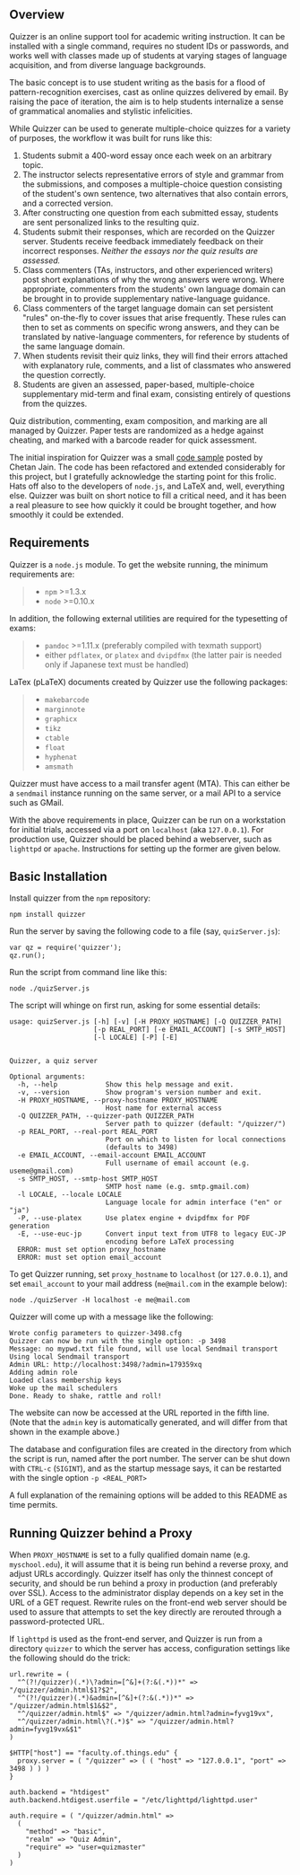 ## Overview

Quizzer is an online support tool for academic writing instruction.
It can be installed with a single command, requires no student IDs or
passwords, and works well with classes made up of students at varying
stages of language acquisition, and from diverse language backgrounds.

The basic concept is to use student writing as the basis for a flood
of pattern-recognition exercises, cast as online quizzes delivered by
email.  By raising the pace of iteration, the aim is to help students
internalize a sense of grammatical anomalies and stylistic
infelicities.

While Quizzer can be used to generate multiple-choice quizzes for
a variety of purposes, the workflow it was built for runs like this:

1. Students submit a 400-word essay once each week on an arbitrary
   topic.
2. The instructor selects representative errors of style and grammar
   from the submissions, and composes a multiple-choice question
   consisting of the student's own sentence, two alternatives that
   also contain errors, and a corrected version.
3. After constructing one question from each submitted essay, students
   are sent personalized links to the resulting quiz.
4. Students submit their responses, which are recorded on the Quizzer
   server. Students receive feedback immediately feedback on their
   incorrect responses. *Neither the essays nor the quiz results are
   assessed.*
5. Class commenters (TAs, instructors, and other experienced writers)
   post short explanations of why the wrong answers were wrong. Where
   appropriate, commenters from the students' own language domain can
   be brought in to provide supplementary native-language guidance.
6. Class commenters of the target language domain can set persistent
   "rules" on-the-fly to cover issues that arise frequently. These
   rules can then to set as comments on specific wrong answers, and
   they can be translated by native-language commenters, for reference
   by students of the same language domain.
7. When students revisit their quiz links, they will find
   their errors attached with explanatory rule, comments, and a list
   of classmates who answered the question correctly.
8. Students are given an assessed, paper-based, multiple-choice
   supplementary mid-term and final exam, consisting entirely of
   questions from the quizzes.

Quiz distribution, commenting, exam composition, and marking are all
managed by Quizzer. Paper tests are randomized as a hedge against
cheating, and marked with a barcode reader for quick assessment.

The initial inspiration for Quizzer was a small [code
sample](http://chetan0389.blogspot.jp/2013/06/quiz-using-htmlcss-jquery-xml-javascript.html)
posted by Chetan Jain. The code has been refactored and extended
considerably for this project, but I gratefully acknowledge the
starting point for this frolic. Hats off also to the developers of
`node.js`, and LaTeX and, well, everything else. Quizzer was built on
short notice to fill a critical need, and it has been a real pleasure
to see how quickly it could be brought together, and how smoothly
it could be extended.

## Requirements

Quizzer is a `node.js` module. To get the website running, the
minimum requirements are:

> * `npm` >=1.3.x
> * `node` >=0.10.x

In addition, the following external utilities are required
for the typesetting of exams:

> * `pandoc` >=1.11.x (preferably compiled with texmath support)
> * either `pdflatex`, or `platex` and `dvipdfmx` (the latter pair is needed
>   only if Japanese text must be handled)

LaTex (pLaTeX) documents created by Quizzer use the following
packages:

> * `makebarcode`
> * `marginnote`
> * `graphicx`
> * `tikz`
> * `ctable`
> * `float`
> * `hyphenat`
> * `amsmath`

Quizzer must have access to a mail transfer agent (MTA). This can
either be a `sendmail` instance running on the same server, or a mail
API to a service such as GMail.

With the above requirements in place, Quizzer can be run on a
workstation for initial trials, accessed via a port on `localhost`
(aka `127.0.0.1`). For production use, Quizzer should be placed behind
a webserver, such as `lighttpd` or `apache`. Instructions for setting
up the former are given below.

## Basic Installation

Install quizzer from the `npm` repository:

    npm install quizzer

Run the server by saving the following code to a file (say, `quizServer.js`):

    var qz = require('quizzer');
    qz.run();

Run the script from command line like this:

    node ./quizServer.js

The script will whinge on first run, asking for some essential
details:

    usage: quizServer.js [-h] [-v] [-H PROXY_HOSTNAME] [-Q QUIZZER_PATH]
                         [-p REAL_PORT] [-e EMAIL_ACCOUNT] [-s SMTP_HOST]
                         [-l LOCALE] [-P] [-E]
                         
    
    Quizzer, a quiz server
    
    Optional arguments:
      -h, --help            Show this help message and exit.
      -v, --version         Show program's version number and exit.
      -H PROXY_HOSTNAME, --proxy-hostname PROXY_HOSTNAME
                            Host name for external access
      -Q QUIZZER_PATH, --quizzer-path QUIZZER_PATH
                            Server path to quizzer (default: "/quizzer/")
      -p REAL_PORT, --real-port REAL_PORT
                            Port on which to listen for local connections
                            (defaults to 3498)
      -e EMAIL_ACCOUNT, --email-account EMAIL_ACCOUNT
                            Full username of email account (e.g. useme@gmail.com)
      -s SMTP_HOST, --smtp-host SMTP_HOST
                            SMTP host name (e.g. smtp.gmail.com)
      -l LOCALE, --locale LOCALE
                            Language locale for admin interface ("en" or "ja")
      -P, --use-platex      Use platex engine + dvipdfmx for PDF generation
      -E, --use-euc-jp      Convert input text from UTF8 to legacy EUC-JP 
                            encoding before LaTeX processing
      ERROR: must set option proxy_hostname
      ERROR: must set option email_account

To get Quizzer running, set `proxy_hostname` to `localhost` (or `127.0.0.1`), and
set `email_account` to your mail address (`me@mail.com` in the example below):

    node ./quizServer -H localhost -e me@mail.com

Quizzer will come up with a message like the following:

    Wrote config parameters to quizzer-3498.cfg
    Quizzer can now be run with the single option: -p 3498
    Message: no mypwd.txt file found, will use local Sendmail transport
    Using local Sendmail transport
    Admin URL: http://localhost:3498/?admin=179359xq
    Adding admin role
    Loaded class membership keys
    Woke up the mail schedulers
    Done. Ready to shake, rattle and roll!

The website can now be accessed at the URL reported in the fifth line.
(Note that the `admin` key is automatically generated, and will differ
from that shown in the example above.)

The database and configuration files are created in the directory from
which the script is run, named after the port number. The server can
be shut down with `CTRL-c` (`SIGINT`), and as the startup message
says, it can be restarted with the single option `-p <REAL_PORT>`

A full explanation of the remaining options will be added to this
README as time permits.

## Running Quizzer behind a Proxy

When `PROXY_HOSTNAME` is set to a fully qualified domain name
(e.g. `myschool.edu`), it will assume that it is being run behind a
reverse proxy, and adjust URLs accordingly. Quizzer itself has only
the thinnest concept of security, and should be run behind a proxy in
production (and preferably over SSL). Access to the administrator
display depends on a key set in the URL of a GET request. Rewrite
rules on the front-end web server should be used to assure that
attempts to set the key directly are rerouted through a
password-protected URL.

If `lighttpd` is used as the front-end server, and Quizzer is run from
a directory `quizzer` to which the server has access, configuration
settings like the following should do the trick:

    url.rewrite = (
      "^(?!/quizzer)(.*)\?admin=[^&]+(?:&(.*))*" => "/quizzer/admin.html$1?$2",
      "^(?!/quizzer)(.*)&admin=[^&]+(?:&(.*))*" => "/quizzer/admin.html$1&$2",
      "^/quizzer/admin.html$" => "/quizzer/admin.html?admin=fyvg19vx",
      "^/quizzer/admin.html\?(.*)$" => "/quizzer/admin.html?admin=fyvg19vx&$1"
    )
    
    $HTTP["host"] == "faculty.of.things.edu" {
      proxy.server = ( "/quizzer" => ( ( "host" => "127.0.0.1", "port" => 3498 ) ) )
    }
    
    auth.backend = "htdigest"
    auth.backend.htdigest.userfile = "/etc/lighttpd/lighttpd.user"
    
    auth.require = ( "/quizzer/admin.html" =>
      (
        "method" => "basic",
        "realm" => "Quiz Admin",
        "require" => "user=quizmaster"
      )
    )
    
